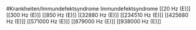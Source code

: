 #Krankheiten/Immundefektsyndrome
Immundefektsyndrome
[[20 Hz (E)]]
[[300 Hz (E)]]
[[850 Hz (E)]]
[[32880 Hz (E)]]
[[234510 Hz (E)]]
[[425680 Hz (E)]]
[[571000 Hz (E)]]
[[879000 Hz (E)]]
[[938000 Hz (E)]]